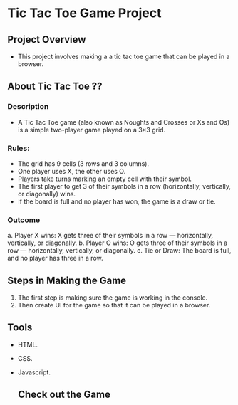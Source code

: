 # Tic Tac Toe Game Project

## Project Overview
- This project involves making a a tic tac toe game that can be played in a browser.

## About Tic Tac Toe ?? 
### Description
- A Tic Tac Toe game (also known as Noughts and Crosses or Xs and Os) is a simple two-player game played on a 3×3 grid.

### Rules: 
- The grid has 9 cells (3 rows and 3 columns).
- One player uses X, the other uses O.
- Players take turns marking an empty cell with their symbol.
- The first player to get 3 of their symbols in a row (horizontally, vertically, or diagonally) wins.
- If the board is full and no player has won, the game is a draw or tie.

### Outcome
a. Player X wins: X gets three of their symbols in a row — horizontally, vertically, or diagonally.
b. Player O wins: O gets three of their symbols in a row — horizontally, vertically, or diagonally.
c. Tie or Draw: The board is full, and no player has three in a row.

## Steps in Making the Game 
1. The first step is making sure the game is working in the console.
2. Then create UI for the game so that it can be played in a browser.

## Tools
- HTML.
- CSS.
- Javascript.

  ## Check out the Game
